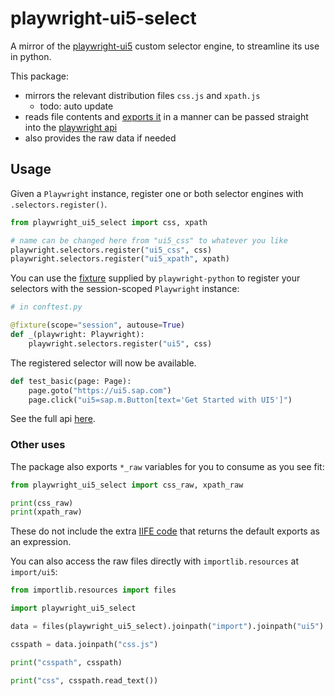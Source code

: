# playwright-ui5-select

A mirror of the [playwright-ui5](https://github.com/DetachHead/playwright-ui5) custom selector engine, to streamline its use in python.

This package:

- mirrors the relevant distribution files `css.js` and `xpath.js`
  - todo: auto update
- reads file contents and [exports it](https://github.com/microsoft/playwright/issues/16705) in a manner can be passed straight into the [playwright api](https://playwright.dev/python/docs/extensibility#custom-selector-engines)
- also provides the raw data if needed

## Usage

Given a `Playwright` instance, register one or both selector engines with `.selectors.register()`.

```py
from playwright_ui5_select import css, xpath

# name can be changed here from "ui5_css" to whatever you like
playwright.selectors.register("ui5_css", css)
playwright.selectors.register("ui5_xpath", xpath)
```

You can use the [fixture](https://playwright.dev/python/docs/test-runners#fixtures) supplied by `playwright-python` to register your selectors with the session-scoped `Playwright` instance:

```python
# in conftest.py

@fixture(scope="session", autouse=True)
def _(playwright: Playwright):
    playwright.selectors.register("ui5", css)
```

The registered selector will now be available.

```python
def test_basic(page: Page):
    page.goto("https://ui5.sap.com")
    page.click("ui5=sap.m.Button[text='Get Started with UI5']")
```

See the full api [here](https://github.com/DetachHead/playwright-ui5?tab=readme-ov-file#usage).

### Other uses

The package also exports `*_raw` variables for you to consume as you see fit:

```python
from playwright_ui5_select import css_raw, xpath_raw

print(css_raw)
print(xpath_raw)
```

These do not include the extra [IIFE code](https://github.com/microsoft/playwright/issues/16705) that returns the default exports as an expression.

You can also access the raw files directly with `importlib.resources` at `import/ui5`:

```python
from importlib.resources import files

import playwright_ui5_select

data = files(playwright_ui5_select).joinpath("import").joinpath("ui5")

csspath = data.joinpath("css.js")

print("csspath", csspath)

print("css", csspath.read_text())
```
